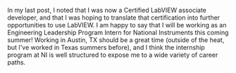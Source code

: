 In my last post, I noted that I was now a Certified LabVIEW associate developer, and that I was hoping to translate that certification into further opportunities to use LabVIEW. I am happy to say that I will be working as an Engineering Leadership Program Intern for National Instruments this coming summer! Working in Austin, TX should be a great time (outside of the heat, but I've worked in Texas summers before), and I think the internship program at NI is well structured to expose me to a wide variety of career paths.